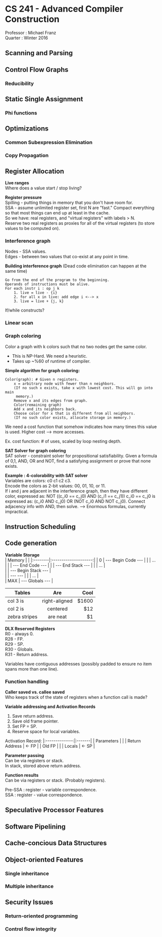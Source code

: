 # CS 241 - Advanced Compiler Construction
Professor : Michael Franz  
Quarter   : Winter 2016  

## Scanning and Parsing

## Control Flow Graphs
### Reducibility

## Static Single Assignment
### Phi functions

## Optimizations
### Common Subexpression Elimination
### Copy Propagation

## Register Allocation
**Live ranges**  
Where does a value start / stop living?

**Register pressure**  
Spilling - putting things in memory that you don't have room for.  
SSA - assume unlimited register set, first N are "fast." Compact everything
so that most things can end up at least in the cache.  
So we have: real registers, and "virtual registers" with labels > N.  
Reserve two real registers as proxies for all of the virtual registers (to
store values to be computed on).

### Interference graph
Nodes - SSA values.  
Edges - between two values that co-exist at any point in time.

**Building interference graph**
(Dead code elimination can happen at the same time)  
```
Go from the end of the program to the beginning.
Operands of instructions must be alive.
For each instr i : op j k
	1. live = live - {i}
	2. for all x in live: add edge i <--> x
	3. live = live + {j, k}
```
If/while constructs?

### Linear scan

### Graph coloring
Color a graph with k colors such that no two nodes get the same color.
- This is NP-Hard. We need a heuristic.
- Takes up ~%60 of runtime of compiler.

**Simple algorithm for graph coloring:**  
```
Color(graph): # Given n registers.
	x = arbitrary node with fewer than n neighbors.
	(If no such x exists, take x with lowest cost. This will go into main
	 memory.)
	Remove x and its edges from graph.
	Color(remaining graph)
	Add x and its neighbors back.
	Choose color for x that is different from all neighbors.
	(If no such color exists, allocate storage in memory.)
```
We need a cost function that somehow indicates how many times this value is
used. Higher cost --> more accesses.

Ex. cost function: # of uses, scaled by loop nesting depth.

**SAT Solver for graph coloring**  
SAT solver - constraint solver for propositional satisfiability. 
Given a formula of 0,1, AND, OR and NOT, find a satisfying assignment or
prove that none exists.   

**Example : 4-colorability with SAT solver**  
Variables are colors: c0 c1 c2 c3.  
Encode the colors as 2-bit values: 00, 01, 10, or 11.  
If i and j are adjacent in the interference graph, then they have different
color, expressed as:
	NOT ((c_i0 == c_j0) AND (c_i1 == c_j1))
c_i0 == c_j0 is expressed as:
	(c_i0 AND c_j0) OR (NOT c_i0 AND NOT c_j0).
Connect adjacency info with AND, then solve.
--> Enormous formulas, currently impractical.

## Instruction Scheduling

## Code generation
**Variable Storage**  
| Memory  |                       |
|:--------|:---------------------:|
| 0       | --- Begin Code  ---   |
|         | ... 		  |
|         | --- End Code    ---   | 
|         | --- End Stack   ---   | 
|         | ...                   |  
|         | --- Begin Stack ---   |  
|         | ---             ---   | 
|         | ...                   |   
| MAX     | --- Globals     ---   |  


| Tables        | Are           | Cool  |
| ------------- |:-------------:| -----:|
| col 3 is      | right-aligned | $1600 |
| col 2 is      | centered      |   $12 |
| zebra stripes | are neat      |    $1 |

**DLX Reserved Registers**    
R0  - always 0.  
R28 - FP.  
R29 - SP.  
R30 - Globals.  
R31 - Return address.  

Variables have contiguous addresses (possibly padded to ensure no item spans
more than one line).

### Function handling
**Caller saved vs. callee saved**  
Who keeps track of the state of registers when a function call is made?

**Variable addressing and Activation Records**  

1. Save return address.
2. Save old frame pointer.
3. Set FP = SP.
4. Reserve space for local variables.

Activation Record:
|:--------------:|:-------|
| Parameters     |        |
| Return Address | <- FP  |
| Old FP         |        |
| Locals         | <- SP  |


**Parameter passing**  
Can be via registers or stack.  
In stack, stored above return address.

**Function results**  
Can be via registers or stack. (Probably registers).  

Pre-SSA : register - variable correspondence.   
SSA : register - value correspondence.

## Speculative Processor Features

## Software Pipelining

## Cache-concious Data Structures

## Object-oriented Features
### Single inheritance
### Multiple inheritance

## Security Issues
### Return-oriented programming
### Control flow integrity
